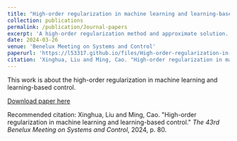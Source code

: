 ```yaml
---
title: "High-order regularization in machine learning and learning-based control"
collection: publications
permalink: /publication/Journal-papers
excerpt: 'A high-order regularization method and approximate solution.'
date: 2024-03-26
venue: 'Benelux Meeting on Systems and Control'
paperurl: 'https://l53317.github.io/files/High-order-regularization-in-machine-learning-and-learning-based-control.pdf'
citation: 'Xinghua, Liu and Ming, Cao. "High-order regularization in machine learning and learning-based control." <i>The 43rd Benelux Meeting on Systems and Control</i>, 2024, p. 80.'
---
```

This work is about the high-order regularization in machine learning and learning-based control.

[Download paper here](https://l53317.github.io/files/High-order-regularization-in-machine-learning-and-learning-based-control.pdf)

Recommended citation: Xinghua, Liu and Ming, Cao. "High-order regularization in machine learning and learning-based control." <i>The 43rd Benelux Meeting on Systems and Control</i>, 2024, p. 80.
